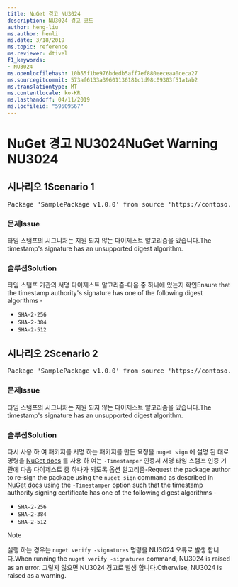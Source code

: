 ```yaml
---
title: NuGet 경고 NU3024
description: NU3024 경고 코드
author: heng-liu
ms.author: henli
ms.date: 3/18/2019
ms.topic: reference
ms.reviewer: dtivel
f1_keywords:
- NU3024
ms.openlocfilehash: 10b55f1be976bdedb5aff7ef880eeceaa0ceca27
ms.sourcegitcommit: 573af6133a39601136181c1d98c09303f51a1ab2
ms.translationtype: MT
ms.contentlocale: ko-KR
ms.lasthandoff: 04/11/2019
ms.locfileid: "59509567"
---
```

# <a name="nuget-warning-nu3024"></a><span data-ttu-id="e3389-103">NuGet 경고 NU3024</span><span class="sxs-lookup"><span data-stu-id="e3389-103">NuGet Warning NU3024</span></span>

## <a name="scenario-1"></a><span data-ttu-id="e3389-104">시나리오 1</span><span class="sxs-lookup"><span data-stu-id="e3389-104">Scenario 1</span></span>

<pre>Package 'SamplePackage v1.0.0' from source 'https://contoso.com/index.json': The timestamp signature has an unsupported digest algorithm. The following algorithms are supported: : SHA-2-256, SHA-2-384, SHA-2-512.</pre>

### <a name="issue"></a><span data-ttu-id="e3389-105">문제</span><span class="sxs-lookup"><span data-stu-id="e3389-105">Issue</span></span>

<span data-ttu-id="e3389-106">타임 스탬프의 시그니처는 지원 되지 않는 다이제스트 알고리즘을 있습니다.</span><span class="sxs-lookup"><span data-stu-id="e3389-106">The timestamp's signature has an unsupported digest algorithm.</span></span>


### <a name="solution"></a><span data-ttu-id="e3389-107">솔루션</span><span class="sxs-lookup"><span data-stu-id="e3389-107">Solution</span></span>

<span data-ttu-id="e3389-108">타임 스탬프 기관의 서명 다이제스트 알고리즘-다음 중 하나에 있는지 확인</span><span class="sxs-lookup"><span data-stu-id="e3389-108">Ensure that the timestamp authority's signature has one of the following digest algorithms -</span></span> 
* `SHA-2-256`
* `SHA-2-384`
* `SHA-2-512`



## <a name="scenario-2"></a><span data-ttu-id="e3389-109">시나리오 2</span><span class="sxs-lookup"><span data-stu-id="e3389-109">Scenario 2</span></span>

<pre>Package 'SamplePackage v1.0.0' from source 'https://contoso.com/index.json': The primary signature's timestamp signature has an unsupported digest algorithm.</pre>

### <a name="issue"></a><span data-ttu-id="e3389-110">문제</span><span class="sxs-lookup"><span data-stu-id="e3389-110">Issue</span></span>

<span data-ttu-id="e3389-111">타임 스탬프의 시그니처는 지원 되지 않는 다이제스트 알고리즘을 있습니다.</span><span class="sxs-lookup"><span data-stu-id="e3389-111">The timestamp's signature has an unsupported digest algorithm.</span></span>


### <a name="solution"></a><span data-ttu-id="e3389-112">솔루션</span><span class="sxs-lookup"><span data-stu-id="e3389-112">Solution</span></span>

<span data-ttu-id="e3389-113">다시 사용 하 여 패키지를 서명 하는 패키지를 만든 요청을 `nuget sign` 에 설명 된 대로 명령을 [NuGet docs](https://docs.microsoft.com/en-us/nuget/create-packages/sign-a-package) 를 사용 하 여는 `-Timestamper` 인증서 서명 타임 스탬프 인증 기관에 다음 다이제스트 중 하나가 되도록 옵션 알고리즘-</span><span class="sxs-lookup"><span data-stu-id="e3389-113">Request the package author to re-sign the package using the `nuget sign` command as described in [NuGet docs](https://docs.microsoft.com/en-us/nuget/create-packages/sign-a-package) using the `-Timestamper` option such that the timestamp authority signing certificate has one of the following digest algorithms -</span></span>
* `SHA-2-256`
* `SHA-2-384`
* `SHA-2-512`


> [!Note]
> <span data-ttu-id="e3389-114">실행 하는 경우는 `nuget verify -signatures` 명령을 NU3024 오류로 발생 합니다.</span><span class="sxs-lookup"><span data-stu-id="e3389-114">When running the `nuget verify -signatures` command, NU3024 is raised as an error.</span></span> <span data-ttu-id="e3389-115">그렇지 않으면 NU3024 경고로 발생 합니다.</span><span class="sxs-lookup"><span data-stu-id="e3389-115">Otherwise, NU3024 is raised as a warning.</span></span>
